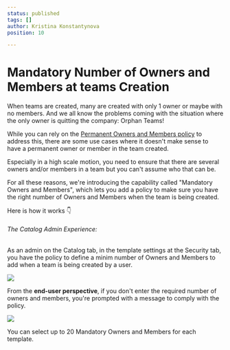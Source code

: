 ```yaml
---
status: published
tags: []
author: Kristina Konstantynova
position: 10

---
```

# **Mandatory Number of Owners and Members at teams Creation**

When teams are created, many are created with only 1 owner or maybe with no members. And we all know the problems coming with the situation where the only owner is quitting the company: Orphan Teams!

While you can rely on the [Permanent Owners and Members policy](https://help.salestim.com/en/articles/4149874-permanent-owners-and-members-policy) to address this, there are some use cases where it doesn't make sense to have a permanent owner or member in the team created.

Especially in a high scale motion, you need to ensure that there are several owners and/or members in a team but you can't assume who that can be.

For all these reasons, we're introducing the capability called "Mandatory Owners and Members", which lets you add a policy to make sure you have the right number of Owners and Members when the team is being created.

Here is how it works 👇

###### The Catalog Admin Experience:

As an admin on the Catalog tab, in the template settings at the Security tab, you have the policy to define a minim number of Owners and Members to add when a team is being created by a user.

![](/uploads/screenshot-2022-02-13-at-11-33-13.png)

From the **end-user perspective**, if you don't enter the required number of owners and members, you're prompted with a message to comply with the policy.

![](/uploads/screenshot-2022-02-13-at-11-37-09.png)

You can select up to 20 Mandatory Owners and Members for each template.
